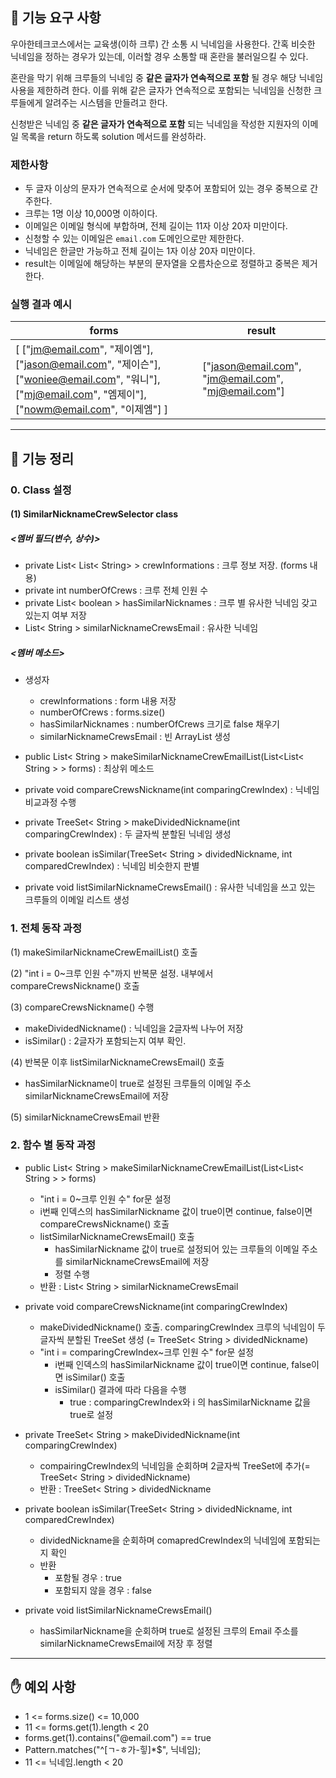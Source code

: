 ## 🚀 기능 요구 사항

우아한테크코스에서는 교육생(이하 크루) 간 소통 시 닉네임을 사용한다. 간혹 비슷한 닉네임을 정하는 경우가 있는데, 이러할 경우 소통할 때 혼란을 불러일으킬 수 있다.

혼란을 막기 위해 크루들의 닉네임 중 **같은 글자가 연속적으로 포함** 될 경우 해당 닉네임 사용을 제한하려 한다. 이를 위해 같은 글자가 연속적으로 포함되는 닉네임을 신청한 크루들에게 알려주는 시스템을 만들려고 한다.


신청받은 닉네임 중 **같은 글자가 연속적으로 포함** 되는 닉네임을 작성한 지원자의 이메일 목록을 return 하도록 solution 메서드를 완성하라.

### 제한사항

- 두 글자 이상의 문자가 연속적으로 순서에 맞추어 포함되어 있는 경우 중복으로 간주한다.
- 크루는 1명 이상 10,000명 이하이다.
- 이메일은 이메일 형식에 부합하며, 전체 길이는 11자 이상 20자 미만이다.
- 신청할 수 있는 이메일은 `email.com` 도메인으로만 제한한다.
- 닉네임은 한글만 가능하고 전체 길이는 1자 이상 20자 미만이다.
- result는 이메일에 해당하는 부분의 문자열을 오름차순으로 정렬하고 중복은 제거한다.

### 실행 결과 예시

| forms | result |
| --- | --- |
| [ ["jm@email.com", "제이엠"], ["jason@email.com", "제이슨"], ["woniee@email.com", "워니"], ["mj@email.com", "엠제이"], ["nowm@email.com", "이제엠"] ] | ["jason@email.com", "jm@email.com", "mj@email.com"] |


---

## 📄 기능 정리

### 0. Class 설정

#### (1) SimilarNicknameCrewSelector class

##### <멤버 필드(변수, 상수)>

- private List< List< String> > crewInformations : 크루 정보 저장. (forms 내용)
- private int numberOfCrews : 크루 전체 인원 수
- private List< boolean > hasSimilarNicknames : 크루 별 유사한 닉네임 갖고 있는지 여부 저장
- List< String > similarNicknameCrewsEmail : 유사한 닉네임

##### <멤버 메소드>

- 생성자
    - crewInformations : form 내용 저장
    - numberOfCrews : forms.size()
    - hasSimilarNicknames : numberOfCrews 크기로 false 채우기
    - similarNicknameCrewsEmail : 빈 ArrayList 생성

- public List< String > makeSimilarNicknameCrewEmailList(List<List< String > > forms) : 최상위 메소드
- private void compareCrewsNickname(int comparingCrewIndex) : 닉네임 비교과정 수행
- private TreeSet< String > makeDividedNickname(int comparingCrewIndex) : 두 글자씩 분할된 닉네임 생성
- private boolean isSimilar(TreeSet< String > dividedNickname, int comparedCrewIndex) : 닉네임 비슷한지 판별
- private void listSimilarNicknameCrewsEmail() : 유사한 닉네임을 쓰고 있는 크루들의 이메일 리스트 생성



### 1. 전체 동작 과정

(1) makeSimilarNicknameCrewEmailList() 호출

(2) "int i = 0~크루 인원 수"까지 반복문 설정. 내부에서 compareCrewsNickname() 호출

(3) compareCrewsNickname() 수행

- makeDividedNickname() : 닉네임을 2글자씩 나누어 저장
- isSimilar() : 2글자가 포함되는지 여부 확인.

(4) 반복문 이후 listSimilarNicknameCrewsEmail() 호출

- hasSimilarNickname이 true로 설정된 크루들의 이메일 주소 similarNicknameCrewsEmail에 저장

(5) similarNicknameCrewsEmail 반환



### 2. 함수 별 동작 과정

- public List< String > makeSimilarNicknameCrewEmailList(List<List< String > > forms)
    -  "int i = 0~크루 인원 수" for문 설정
    - i번째 인덱스의 hasSimilarNickname 값이 true이면 continue, false이면 compareCrewsNickname() 호출
    - listSimilarNicknameCrewsEmail() 호출
        - hasSimilarNickname 값이 true로 설정되어 있는 크루들의 이메일 주소를 similarNicknameCrewsEmail에 저장
        - 정렬 수행
    - 반환 : List< String > similarNicknameCrewsEmail



- private void compareCrewsNickname(int comparingCrewIndex)
    - makeDividedNickname() 호출. comparingCrewIndex 크루의 닉네임이 두글자씩 분할된 TreeSet 생성 (= TreeSet< String > dividedNickname)
    - "int i = comparingCrewIndex~크루 인원 수" for문 설정
        - i번째 인덱스의 hasSimilarNickname 값이 true이면 continue, false이면 isSimilar() 호출
        - isSimilar() 결과에 따라 다음을 수행
            - true : comparingCrewIndex와 i 의 hasSimilarNickname 값을 true로 설정



- private TreeSet< String > makeDividedNickname(int comparingCrewIndex)
    - compairingCrewIndex의 닉네임을 순회하며 2글자씩 TreeSet에 추가(= TreeSet< String > dividedNickname)
    - 반환 : TreeSet< String > dividedNickname



- private boolean isSimilar(TreeSet< String > dividedNickname, int comparedCrewIndex)
    - dividedNickname을 순회하며 comapredCrewIndex의 닉네임에 포함되는지 확인
    - 반환
        - 포함될 경우 : true
        - 포함되지 않을 경우 : false



- private void listSimilarNicknameCrewsEmail()
    - hasSimilarNickname을 순회하며 true로 설정된 크루의 Email 주소를 similarNicknameCrewsEmail에 저장 후 정렬





------

## ✋ 예외 사항

- 1 <= forms.size() <= 10,000
- 11 <= forms.get(1).length < 20
- forms.get(1).contains("@email.com") == true
- Pattern.matches("^[ㄱ-ㅎ가-힣]*$", 닉네임);
- 11 <= 닉네임.length < 20

